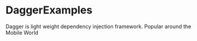 # DaggerExamples
Dagger is light weight dependency injection framework. Popular around the Mobile World
